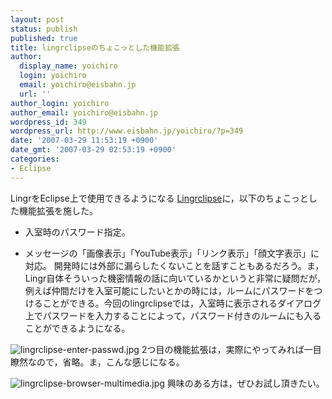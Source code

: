 ```yaml
---
layout: post
status: publish
published: true
title: lingrclipseのちょこっとした機能拡張
author:
  display_name: yoichiro
  login: yoichiro
  email: yoichiro@eisbahn.jp
  url: ''
author_login: yoichiro
author_email: yoichiro@eisbahn.jp
wordpress_id: 349
wordpress_url: http://www.eisbahn.jp/yoichiro/?p=349
date: '2007-03-29 11:53:19 +0900'
date_gmt: '2007-03-29 02:53:19 +0900'
categories:
- Eclipse
---
```


LingrをEclipse上で使用できるようになる
[Lingrclipse](http://www.eisbahn.jp/yoichiro/2007/03/lingrclipse.html)に，以下のちょこっとした機能拡張を施した。

* 入室時のパスワード指定。

* メッセージの「画像表示」「YouTube表示」「リンク表示」「顔文字表示」に対応。
開発時には外部に漏らしたくないことを話すこともあるだろう。ま，Lingr自体そういった機密情報の話に向いているかというと非常に疑問だが，例えば仲間だけを入室可能にしたいとかの時には，ルームにパスワードをつけることができる。今回のlingrclipseでは，入室時に表示されるダイアログ上でパスワードを入力することによって，パスワード付きのルームにも入ることができるようになる。

![lingrclipse-enter-passwd.jpg](http://www.eisbahn.jp/yoichiro/images/lingrclipse-enter-passwd.jpg)
2つ目の機能拡張は，実際にやってみれば一目瞭然なので，省略。ま，こんな感じになる。

![lingrclipse-browser-multimedia.jpg](http://www.eisbahn.jp/yoichiro/images/lingrclipse-browser-multimedia.jpg)
興味のある方は，ぜひお試し頂きたい。
